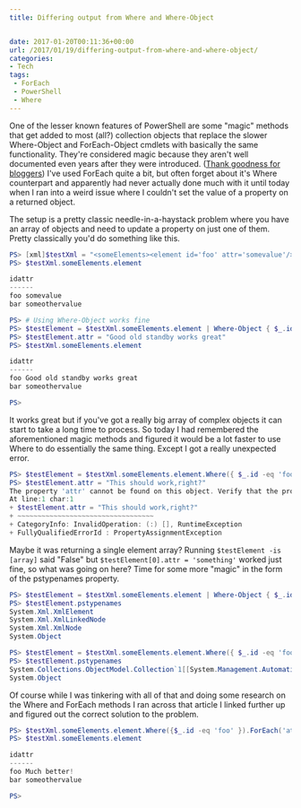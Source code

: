 ```yaml
---
title: Differing output from Where and Where-Object


date: 2017-01-20T00:11:36+00:00
url: /2017/01/19/differing-output-from-where-and-where-object/
categories:
- Tech
tags:
 - ForEach
 - PowerShell
 - Where
---
```

One of the lesser known features of PowerShell are some "magic" methods that get added to most (all?) collection objects that replace the slower Where-Object and ForEach-Object cmdlets with basically the same functionality. They're considered magic because they aren't well documented even years after they were introduced. (<a href="http://www.powershellmagazine.com/2014/10/22/foreach-and-where-magic-methods/">Thank goodness for bloggers</a>) I've used ForEach quite a bit, but often forget about it's Where counterpart and apparently had never actually done much with it until today when I ran into a weird issue where I couldn't set the value of a property on a returned object.

The setup is a pretty classic needle-in-a-haystack problem where you have an array of objects and need to update a property on just one of them. Pretty classically you'd do something like this.

```powershell
PS> [xml]$testXml = "<someElements><element id='foo' attr='somevalue'/><element id='bar' attr='someothervalue'/></someElements>"
PS> $testXml.someElements.element

idattr
------
foo somevalue
bar someothervalue

PS> # Using Where-Object works fine
PS> $testElement = $testXml.someElements.element | Where-Object { $_.id -eq 'foo' }
PS> $testElement.attr = "Good old standby works great"
PS> $testXml.someElements.element

idattr
------
foo Good old standby works great
bar someothervalue

PS>
```

It works great but if you've got a really big array of complex objects it can start to take a long time to process. So today I had remembered the aforementioned magic methods and figured it would be a lot faster to use Where to do essentially the same thing. Except I got a really unexpected error.

```powershell
PS> $testElement = $testXml.someElements.element.Where({ $_.id -eq 'foo' })
PS> $testElement.attr = "This should work,right?"
The property 'attr' cannot be found on this object. Verify that the property exists and can be set.
At line:1 char:1
+ $testElement.attr = "This should work,right?"
+ ~~~~~~~~~~~~~~~~~~~~~~~~~~~~~~~~~~
+ CategoryInfo: InvalidOperation: (:) [], RuntimeException
+ FullyQualifiedErrorId : PropertyAssignmentException
```

Maybe it was returning a single element array? Running `$testElement -is [array]` said "False" but `$testElement[0].attr = 'something'` worked just fine, so what was going on here? Time for some more "magic" in the form of the pstypenames property.

```powershell
PS> $testElement = $testXml.someElements.element | Where-Object { $_.id -eq 'foo' }
PS> $testElement.pstypenames
System.Xml.XmlElement
System.Xml.XmlLinkedNode
System.Xml.XmlNode
System.Object

PS> $testElement = $testXml.someElements.element.Where({ $_.id -eq 'foo' })
PS> $testElement.pstypenames
System.Collections.ObjectModel.Collection`1[[System.Management.Automation.PSObject, System.Management.Automation, Version=3.0.0.0, Culture=neutral, PublicKeyToken=31bf3856ad364e35]]
System.Object
```

Of course while I was tinkering with all of that and doing some research on the Where and ForEach methods I ran across that article I linked further up and figured out the correct solution to the problem.

```powershell
PS> $testXml.someElements.element.Where({$_.id -eq 'foo' }).ForEach('attr',"Much better!")
PS> $testXml.someElements.element

idattr
------
foo Much better!
bar someothervalue

PS>
```